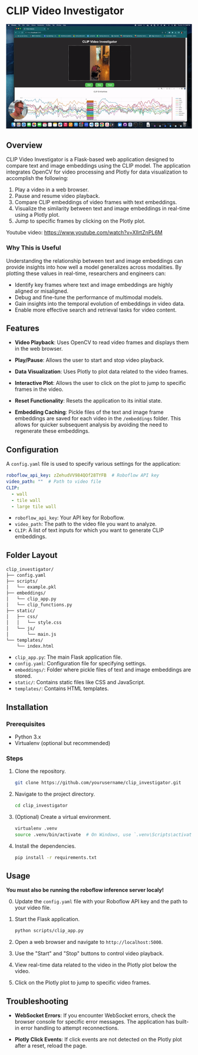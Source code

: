 # CLIP Video Investigator

![clip_video_investigator](media/overfiewGif.gif)

## Overview

CLIP Video Investigator is a Flask-based web application designed to compare text and image embeddings using the CLIP model. The application integrates OpenCV for video processing and Plotly for data visualization to accomplish the following:

1. Play a video in a web browser.
2. Pause and resume video playback.
3. Compare CLIP embeddings of video frames with text embeddings.
4. Visualize the similarity between text and image embeddings in real-time using a Plotly plot.
5. Jump to specific frames by clicking on the Plotly plot.

Youtube video: https://www.youtube.com/watch?v=XllrtZnPL6M

### Why This is Useful

Understanding the relationship between text and image embeddings can provide insights into how well a model generalizes across modalities. By plotting these values in real-time, researchers and engineers can:

- Identify key frames where text and image embeddings are highly aligned or misaligned.
- Debug and fine-tune the performance of multimodal models.
- Gain insights into the temporal evolution of embeddings in video data.
- Enable more effective search and retrieval tasks for video content.

## Features

- **Video Playback**: Uses OpenCV to read video frames and displays them in the web browser.
  
- **Play/Pause**: Allows the user to start and stop video playback.

- **Data Visualization**: Uses Plotly to plot data related to the video frames.

- **Interactive Plot**: Allows the user to click on the plot to jump to specific frames in the video.

- **Reset Functionality**: Resets the application to its initial state.

- **Embedding Caching**: Pickle files of the text and image frame embeddings are saved for each video in the `/embeddings` folder. This allows for quicker subsequent analysis by avoiding the need to regenerate these embeddings.

## Configuration

A `config.yaml` file is used to specify various settings for the application:

```yaml
roboflow_api_key: zZehudVV984QOf28TYFB  # Roboflow API key
video_path: ""  # Path to video file
CLIP:
  - wall
  - tile wall
  - large tile wall
```

- `roboflow_api_key`: Your API key for Roboflow.
- `video_path`: The path to the video file you want to analyze.
- `CLIP`: A list of text inputs for which you want to generate CLIP embeddings.

## Folder Layout

```
clip_investigator/
├── config.yaml
├── scripts/
│   └── example.pkl
├── embeddings/
│   └── clip_app.py
│   └── clip_functions.py
├── static/
│   ├── css/
│   │   └── style.css
│   └── js/
│       └── main.js
└── templates/
    └── index.html
```

- `clip_app.py`: The main Flask application file.
- `config.yaml`: Configuration file for specifying settings.
- `embeddings/`: Folder where pickle files of text and image embeddings are stored.
- `static/`: Contains static files like CSS and JavaScript.
- `templates/`: Contains HTML templates.

## Installation

### Prerequisites

- Python 3.x
- Virtualenv (optional but recommended)

### Steps

1. Clone the repository.
    ```bash
    git clone https://github.com/yourusername/clip_investigator.git
    ```

2. Navigate to the project directory.
    ```bash
    cd clip_investigator
    ```

3. (Optional) Create a virtual environment.
    ```bash
    virtualenv .venv
    source .venv/bin/activate  # On Windows, use `.venv\Scripts\activate`
    ```

4. Install the dependencies.
    ```bash
    pip install -r requirements.txt
    ```

## Usage
**You must also be running the roboflow inference server localy!**

0. Update the `config.yaml` file with your Roboflow API key and the path to your video file.

1. Start the Flask application.
    ```bash
    python scripts/clip_app.py
    ```

2. Open a web browser and navigate to `http://localhost:5000`.

3. Use the "Start" and "Stop" buttons to control video playback.

4. View real-time data related to the video in the Plotly plot below the video.

5. Click on the Plotly plot to jump to specific video frames.

## Troubleshooting

- **WebSocket Errors**: If you encounter WebSocket errors, check the browser console for specific error messages. The application has built-in error handling to attempt reconnections.

- **Plotly Click Events**: If click events are not detected on the Plotly plot after a reset, reload the page.

